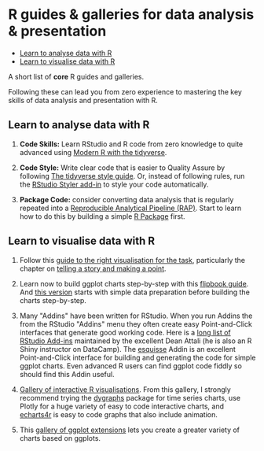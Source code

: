 R guides & galleries for data analysis & presentation
================

-   [Learn to analyse data with R](#learn-to-analyse-data-with-r)
-   [Learn to visualise data with R](#learn-to-visualise-data-with-r)

A short list of **core** R guides and galleries.

Following these can lead you from zero experience to mastering the key skills of data analysis and presentation with R.

Learn to analyse data with R
----------------------------

1.  **Code Skills:** Learn RStudio and R code from zero knowledge to quite advanced using [Modern R with the tidyverse](https://b-rodrigues.github.io/modern_R/).

2.  **Code Style:** Write clear code that is easier to Quality Assure by following [The tidyverse style guide](https://style.tidyverse.org). Or, instead of following rules, run the [RStudio Styler add-in](http://styler.r-lib.org) to style your code automatically.

3.  **Package Code:** consider converting data analysis that is regularly repeated into a [Reproducible Analytical Pipeline (RAP)](https://ukgovdatascience.github.io/rap_companion/). Start to learn how to do this by building a simple [R Package](https://r-pkgs.org/index.html) first.

Learn to visualise data with R
------------------------------

1.  Follow this [guide to the right visualisation for the task](https://serialmentor.com/dataviz/), particularly the chapter on [telling a story and making a point](https://serialmentor.com/dataviz/telling-a-story.html).

2.  Learn now to build ggplot charts step-by-step with this [flipbook guide](https://evamaerey.github.io/ggplot_flipbook/ggplot_flipbook_xaringan.html#1). And [this version](https://evamaerey.github.io/tidyverse_in_action/tidyverse_in_action.html#1) starts with simple data preparation before building the charts step-by-step.

3.  Many "Addins" have been written for RStudio. When you run Addins the from the RStudio "Addins" menu they often create easy Point-and-Click interfaces that generate good working code. Here is a [long list of RStudio Add-ins](https://github.com/daattali/addinslist) maintained by the excellent Dean Attali (he is also an R Shiny instructor on DataCamp). The [esquisse](https://github.com/dreamRs/esquisse) Addin is an excellent Point-and-Click interface for building and generating the code for simple ggplot charts. Even advanced R users can find ggplot code fiddly so should find this Addin useful.

4.  [Gallery of interactive R visualisations](http://gallery.htmlwidgets.org/). From this gallery, I strongly recommend trying the [dygraphs](http://rstudio.github.io/dygraphs/) package for time series charts, use Plotly for a huge variety of easy to code interactive charts, and [echarts4r](https://echarts4r.john-coene.com) is easy to code graphs that also include animation.

5.  This [gallery of ggplot extensions](https://www.ggplot2-exts.org/gallery/) lets you create a greater variety of charts based on ggplots.
